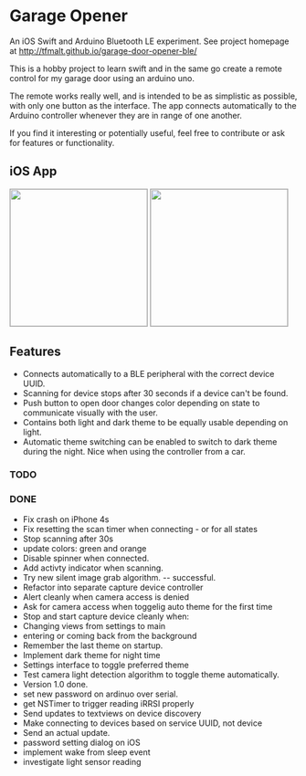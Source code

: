 
# Garage Opener

An iOS Swift and Arduino Bluetooth LE experiment.
See project homepage at http://tfmalt.github.io/garage-door-opener-ble/

This is a hobby project to learn swift and in the same go create a 
remote control for my garage door using an arduino uno.

The remote works really well, and is intended to be as simplistic as
possible, with only one button as the interface. The app connects 
automatically to the Arduino controller whenever they are in 
range of one another.

If you find it interesting or potentially useful, feel free to 
contribute or ask for features or functionality.

## iOS App
<img style="border: 1px solid #aaa" width="240px" src="http://tfmalt.github.io/garage-door-opener-ble/images/ios_scanning.jpg">
<img style="border: 1px solid #aaa" width="240px" src="http://tfmalt.github.io/garage-door-opener-ble/images/ios_settings.jpg">

## Features
* Connects automatically to a BLE peripheral with the correct device UUID.
* Scanning for device stops after 30 seconds if a device can't be found.
* Push button to open door changes color depending on state to communicate visually with the user.
* Contains both light and dark theme to be equally usable depending on light.
* Automatic theme switching can be enabled to switch to dark theme during the night. Nice when using the controller from a car.

### TODO
### DONE
* Fix crash on iPhone 4s
* Fix resetting the scan timer when connecting - or for all states
* Stop scanning after 30s
* update colors: green and orange
* Disable spinner when connected.
* Add activty indicator when scanning.
* Try new silent image grab algorithm. -- successful.
* Refactor into separate capture device controller
* Alert cleanly when camera access is denied
* Ask for camera access when toggelig auto theme for the first time
* Stop and start capture device cleanly when:
* Changing views from settings to main
* entering or coming back from the background
* Remember the last theme on startup.
* Implement dark theme for night time
* Settings interface to toggle preferred theme
* Test camera light detection algorithm to toggle theme automatically.
* Version 1.0 done.
* set new password on ardinuo over serial.
* get NSTimer to trigger reading iRRSI properly
* Send updates to textviews on device discovery
* Make connecting to devices based on service UUID, not device
* Send an actual update.
* password setting dialog on iOS 
* implement wake from sleep event
* investigate light sensor reading
